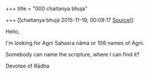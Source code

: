+++
title = "000 chaitanya bhuja"

+++
[[chaitanya bhuja	2015-11-19, 00:09:17 [Source](https://groups.google.com/g/samskrita/c/RdagLLDDaIM)]]



Hello,

  

I'm looking for Agni Sahasra nāma or 108 names of Agni.

Somebody can name the scripture, where I can find it?

  

Devotee of Rādha


